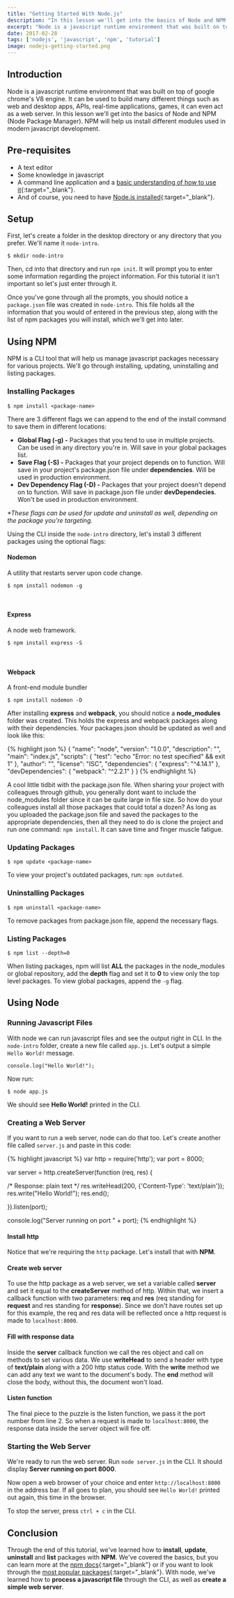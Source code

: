 ```yaml
---
title: "Getting Started With Node.js"
description: "In this lesson we'll get into the basics of Node and NPM. NPM will help us install different modules used in modern javascript development."
excerpt: "Node is a javascript runtime environment that was built on top of google chrome's V8 engine. It can be used to build many different things such as web and desktop apps, APIs, real-time applications, games, it can even act as a web server. In this lesson we'll get into the basics of Node and NPM (Node Package Manager). NPM will help us install different modules used in modern javascript development."
date: 2017-02-28
tags: ['nodejs', 'javascript', 'npm', 'tutorial']
image: nodejs-getting-started.png
---
```

## Introduction
Node is a javascript runtime environment that was built on top of google chrome's V8 engine. It can be used to build many different things such as web and desktop apps, APIs, real-time applications, games, it can even act as a web server. In this lesson we'll get into the basics of Node and NPM (Node Package Manager). NPM will help us install different modules used in modern javascript development.

## Pre-requisites
*  A text editor
*  Some knowledge in javascript
*  A command line application and a [basic understanding of how to use it](https://crisnoel.com/blog/introduction-to-the-command-line){:target="_blank"}.
*  And of course, you need to have [Node.js installed](https://nodejs.org/en/){:target="_blank"}.

## Setup
First, let's create a folder in the desktop directory or any directory that you prefer. We'll name it `node-intro`.
    
    $ mkdir node-intro

Then, cd into that directory and run `npm init`. It will prompt you to enter some information regarding the project information. For this tutorial it isn't important so let's just enter through it.

Once you've gone through all the prompts, you should notice a `package.json` file was created in `node-intro`. This file holds all the information that you would of entered in the previous step, along with the list of npm packages you will install, which we'll get into later.

## Using NPM
NPM is a CLI tool that will help us manage javascript packages necessary for various projects. We'll go through installing, updating, uninstalling and listing packages.

### Installing Packages

    $ npm install <package-name>

There are 3 different flags we can append to the end of the install command to save them in different locations:
*  **Global Flag (-g) -** Packages that you tend to use in multiple projects. Can be used in any directory you're in. Will save in your global packages list.
*  **Save Flag (-S) -** Packages that your project depends on to function. Will save in your project's package.json file under **dependencies**. Will be used in production environment.
*  **Dev Dependency Flag (-D) -** Packages that your project doesn't depend on to function. Will save in package.json file under **devDependecies**. Won't be used in production environment.

<span><i>*These flags can be used for update and uninstall as well, depending on the package you're targeting.</i></span>

Using the CLI inside the `node-intro` directory, let's install 3 different packages using the optional flags:

#### Nodemon
A utility that restarts server upon code change.

    $ npm install nodemon -g

<br>

#### Express
A node web framework.

    $ npm install express -S

<br>

#### Webpack
A front-end module bundler

    $ npm install nodemon -D

After installing **express** and **webpack**, you should notice a **node_modules** folder was created. This holds the express and webpack packages along with their dependencies. Your packages.json should be updated as well and look like this:

{% highlight json %}
{
  "name": "node",
  "version": "1.0.0",
  "description": "",
  "main": "index.js",
  "scripts": {
    "test": "echo \"Error: no test specified\" && exit 1"
  },
  "author": "",
  "license": "ISC",
  "dependencies": {
    "express": "^4.14.1"
  },
  "devDependencies": {
    "webpack": "^2.2.1"
  }
}
{% endhighlight %}

A cool little tidbit with the package.json file. When sharing your project with colleagues through github, you generally dont want to include the node_modules folder since it can be quite large in file size. So how do your colleagues install all those packages that could total a dozen? As long as you uploaded the package.json file and saved the packages to the appropriate dependencies, then all they need to do is clone the project and run one command: `npm install`. It can save time and finger muscle fatigue.

### Updating Packages

    $ npm update <package-name>

To view your project's outdated packages, run: `npm outdated`.

### Uninstalling Packages

    $ npm uninstall <package-name>

To remove packages from package.json file, append the necessary flags.

### Listing Packages

    $ npm list --depth=0

When listing packages, npm will list **ALL** the packages in the node_modules or global repository, add the **depth** flag and set it to **0** to view only the top level packages. To view global packages, append the `-g` flag.

## Using Node
### Running Javascript Files
With node we can run javascript files and see the output right in CLI. In the `node-intro` folder, create a new file called `app.js`. Let's output a simple `Hello World!` message.

    console.log("Hello World!");

Now run: 

    $ node app.js

We should see **Hello World!** printed in the CLI.

### Creating a Web Server
If you want to run a web server, node can do that too. Let's create another file called `server.js` and paste in this code:

{% highlight javascript %}
var http = require('http');
var port = 8000;

var server = http.createServer(function (req, res) {

  /*
    Response: plain text
  */
  res.writeHead(200, {'Content-Type': 'text/plain'});
  res.write("Hello World!");
  res.end();

}).listen(port);

console.log("Server running on port " + port);
{% endhighlight %}

#### Install http
Notice that we're requiring the `http` package. Let's install that with **NPM**.

#### Create web server
To use the http package as a web server, we set a variable called **server** and set it equal to the **createServer** method of http. Within that, we insert a callback function with two parameters: **req** and **res** (req standing for **request** and res standing for **response**). Since we don't have routes set up for this example, the req and res data will be reflected once a http request is made to `localhost:8000`.

#### Fill with response data
Inside the **server** callback function we call the res object and call on methods to set various data. We use **writeHead** to send a header with type of **text/plain** along with a 200 http status code. With the **write** method we can add any text we want to the document's body. The **end** method will close the body, without this, the document won't load.

#### Listen function
The final piece to the puzzle is the listen function, we pass it the port number from line 2. So when a request is made to `localhost:8000`, the response data inside the server object will fire off. 

### Starting the Web Server
We're ready to run the web server. Run `node server.js` in the CLI. It should display **Server running on port 8000**.

Now open a web browser of your choice and enter `http://localhost:8000` in the address bar. If all goes to plan, you should see `Hello World!` printed out again, this time in the browser.

To stop the server, press `ctrl + c` in the CLI.

## Conclusion
Through the end of this tutorial, we've learned how to **install**, **update**, **uninstall** and **list** packages with **NPM**. We've covered the basics, but you can learn more at the [npm docs](https://docs.npmjs.com/){:target="_blank"} or if you want to look through the [most popular packages](https://www.npmjs.com/browse/star){:target="_blank"}. With node, we've learned how to **process a javascript file** through the CLI, as well as **create a simple web server**.